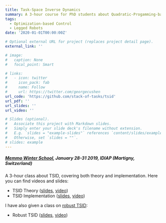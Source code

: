 ```yaml
---
title: Task-Space Inverse Dynamics
summary: A 3-hour course for PhD students about Quadratic-Progamming-based dynamic control.
tags:
  - Optimization-based Control
  - Legged Robots
date: '2020-01-01T00:00:00Z'

# Optional external URL for project (replaces project detail page).
external_link: ''

# image:
#   caption: None
#   focal_point: Smart

# links:
#   - icon: twitter
#     icon_pack: fab
#     name: Follow
#     url: https://twitter.com/georgecushen
url_code: 'https://github.com/stack-of-tasks/tsid'
url_pdf: ''
url_slides: ''
url_video: ''

# Slides (optional).
#   Associate this project with Markdown slides.
#   Simply enter your slide deck's filename without extension.
#   E.g. `slides = "example-slides"` references `content/slides/example-slides.md`.
#   Otherwise, set `slides = ""`.
# slides: example
---
```


##### [Memmo Winter School](https://memmows.sciencesconf.org),  January 28-31 2019, IDIAP (Martigny, Switzerland)

A 3-hour class about TSID, covering both theory and implementation. Here you can find videos and slides:

- TSID Theory ([slides](https://andreadelprete.github.io/teaching/2019_tsid/1_tsid_theory.pdf),  [video](https://www.youtube.com/watch?v=lSPSLbgrtQg&t=1834s))
- TSID Implementation ([slides](https://andreadelprete.github.io/teaching/2019_tsid/2_tsid_implementation.pdf), [video](https://www.youtube.com/watch?v=c9g3L3YMhds))

I have also given a class on [robust TSID](https://andreadelprete.github.io/publication/2016_tro_robust_inv_dyn/):

- Robust TSID ([slides](https://andreadelprete.github.io/teaching/2019_tsid/3_tsid_robust.pdf),  [video](https://www.youtube.com/watch?v=gBFh7GF-h4M))